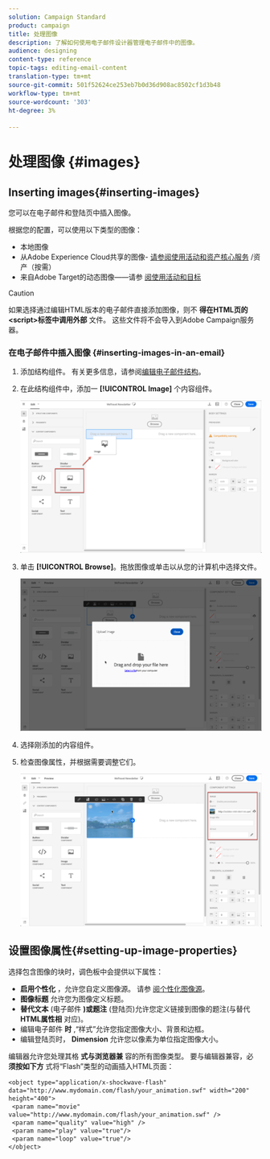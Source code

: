 ```yaml
---
solution: Campaign Standard
product: campaign
title: 处理图像
description: 了解如何使用电子邮件设计器管理电子邮件中的图像。
audience: designing
content-type: reference
topic-tags: editing-email-content
translation-type: tm+mt
source-git-commit: 501f52624ce253eb7b0d36d908ac8502cf1d3b48
workflow-type: tm+mt
source-wordcount: '303'
ht-degree: 3%

---
```



# 处理图像 {#images}

## Inserting images{#inserting-images}

您可以在电子邮件和登陆页中插入图像。

根据您的配置，可以使用以下类型的图像：

* 本地图像
* 从Adobe Experience Cloud共享的图像- [请参阅使用活动和资产核心服务](../../integrating/using/working-with-campaign-and-assets-core-service.md) /资产（按需）
* 来自Adobe Target的动态图像——请参 [阅使用活动和目标](../../integrating/using/about-campaign-target-integration.md)

>[!CAUTION]
>
>如果选择通过编辑HTML版本的电子邮件直接添加图像，则不 **得在HTML页的&lt;script>标签中调用外部** 文件。 这些文件将不会导入到Adobe Campaign服务器。

### 在电子邮件中插入图像 {#inserting-images-in-an-email}

1. 添加结构组件。 有关更多信息，请参阅[编辑电子邮件结构](../../designing/using/designing-from-scratch.md#defining-the-email-structure)。
1. 在此结构组件中，添加一 **[!UICONTROL Image]** 个内容组件。

   ![](assets/des_insert_images_1.png)

1. 单击 **[!UICONTROL Browse]**。拖放图像或单击以从您的计算机中选择文件。

   ![](assets/des_insert_images_2.png)

1. 选择刚添加的内容组件。
1. 检查图像属性，并根据需要调整它们。

   ![](assets/des_insert_images_3.png)

## 设置图像属性{#setting-up-image-properties}

选择包含图像的块时，调色板中会提供以下属性：

* **启用个性化** ，允许您自定义图像源。 请参 [阅个性化图像源](../../designing/using/personalization.md#personalizing-an-image-source)。
* **图像标题** 允许您为图像定义标题。
* **替代文本** (电子邮件 **)或题注** (登陆页)允许您定义链接到图像的题注(与替代 **HTML属性相** 对应)。
* 编辑电子邮件 **时** ,“样式”允许您指定图像大小、背景和边框。
* 编辑登陆页时， **Dimension** 允许您以像素为单位指定图像大小。

编辑器允许您处理其格 **式与浏览器兼** 容的所有图像类型。 要与编辑器兼容，必 **须按如下方** 式将“Flash”类型的动画插入HTML页面：

```
<object type="application/x-shockwave-flash" data="http://www.mydomain.com/flash/your_animation.swf" width="200" height="400">
 <param name="movie" value="http://www.mydomain.com/flash/your_animation.swf" />
 <param name="quality" value="high" />
 <param name="play" value="true"/>
 <param name="loop" value="true"/> 
</object>
```

<!--
## Modifying images with the Adobe Creative SDK{#modifying-images-with-the-adobe-creative-sdk}

You can edit images and use a complete set of features powered by the Adobe Creative SDK to enhance your images directly in the content editor when editing emails or landing pages.

The image editor offers a powerful, full-featured image editing UI component that allows you to edit images and apply effects and frames, original high-quality stickers, beautiful overlays, fun features like tilt shift and color splash, pro-level adjustments and more.

To modify an image with the Adobe Creative SDK:

1. Select the image.
1. In the toolbar, click the Creative Cloud icon.

   ![](assets/des_creative_sdk_icon.png)

1. Select the tool you want to use through the icons on the top of the window to modify the image.

   ![](assets/email_designer_ccsdktoolbar.png)

1. Click **[!UICONTROL Save]** when modifications are done. The updated image is saved on Adobe Campaign server and ready to be used.

>[!NOTE]
>
>Tools offered in the image editor cannot be customized.
-->